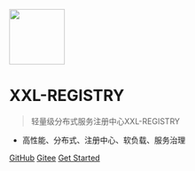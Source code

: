 <img src="https://raw.githubusercontent.com/xuxueli/xxl-job/master/doc/images/xxl-logo.png" width="100" >

# XXL-REGISTRY

> 轻量级分布式服务注册中心XXL-REGISTRY

- 高性能、分布式、注册中心、软负载、服务治理


[GitHub](https://github.com/xuxueli/xxl-registry/)
[Gitee](http://gitee.com/xuxueli0323/xxl-registry)
[Get Started](#《分布式服务注册中心XXL-REGISTRY》)